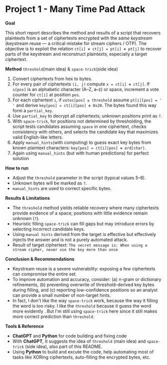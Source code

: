 # Project 1 - Many Time Pad Attack

**Goal**

This short report describes the method and results of a script that recovers plaintexts from a set of ciphertexts encrypted with the *same keystream* (keystream reuse — a critical mistake for stream ciphers / OTP). The objective is to exploit the relation `ct[i] ⊕ ct[j] = pt[i] ⊕ pt[j]` to recover parts of the keystream and reconstruct plaintexts, especially a target ciphertext.

**Method** `threshold`(main idea) & `space-trick`(side idea)

1. Convert ciphertexts from hex to bytes.
2. For every pair of ciphertexts `(i, j)` compute `x = ct[i] ⊕ ct[j]`. If `x[pos]` is an alphabetic character (A–Z, a–z) or space, increment a vote counter for `ct[i]` at position `pos`.
3. For each ciphertext `i`, if `votes[pos] ≥ threshold` assume `pt[i][pos] = ' '` and derive `key[pos] = ct[i][pos] ⊕ 0x20`. The bytes found this way form a `partial_key`.
4. Use `partial_key` to decrypt all ciphertexts; unknown positions print as `?`.
5. With `space-trick`, for positions not determined by thresholding, the script tests candidates assuming `space` in one ciphertext, checks consistency with others, and selects the candidate key that maximizes valid English-like letters.
6. Apply `manual_hints`(with computing) to guess exact key bytes from known plaintext characters: `key[pos] = ct[i][pos] ⊕ ord[char]`.
7. Again using `manual_hints` (but with human predictions) for perfect solution

**How to run**

* Adjust the `threshold` parameter in the script (typical values 5–8).
* Unknown bytes will be marked as `?`.
* `manual_hints` are used to correct specific bytes.

**Results & Limitations**

* The `threshold` method yields reliable recovery where many ciphertexts provide evidence of a space; positions with little evidence remain unknown (`?`).
* Heuristic filling `space-trick` can fill gaps but may introduce errors by selecting incorrect candidate keys.
* Using `manual hints` derived from the target is effective but effectively injects the answer and is not a purely automated attack.
* Result of target ciphertext: `The secret message is: When using a stream cipher, never use the key more than once`

**Conclusion & Recommendations**

* Keystream reuse is a severe vulnerability: exposing a few ciphertexts can compromise the entire set.
* To improve automation and accuracy, consider: (a) n-gram or dictionary refinements, (b) preventing overwrite of threshold-derived key bytes during filling, and (c) reporting low-confidence positions so an analyst can provide a small number of non-target hints.
* In fact, I don't like the way `space-trick` work, because the way it filling the word is too risky. I like the `threshold` because it guess the word more evidently . But I'm still using `space-trick` here since it still makes more correct prediction than `threshold`.

**Tools & Reference**

* **ChatGPT** and **Python** for code building and fixing code
* With **ChatGPT**, It suggests the idea of `threshold` (main idea) and `space-trick` (side idea), also part of this README.
* Using **Python** to build and excute the code, help automating most of tasks like XORing ciphertexts, auto-filling the encrypted bytes, etc.
